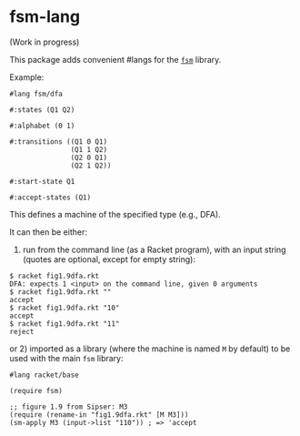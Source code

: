 # fsm-lang

(Work in progress)

This package adds convenient #langs for the [`fsm`](https://github.com/morazanm/fsm) library.

Example:
```racket
#lang fsm/dfa

#:states (Q1 Q2)

#:alphabet (0 1)

#:transitions ((Q1 0 Q1)
               (Q1 1 Q2)
               (Q2 0 Q1)
               (Q2 1 Q2))

#:start-state Q1

#:accept-states (Q1)
```

This defines a machine of the specified type (e.g., DFA).

It can then be either:

1) run from the command line (as a Racket program), with an input string (quotes are optional, except for empty string):
```racket
$ racket fig1.9dfa.rkt
DFA: expects 1 <input> on the command line, given 0 arguments
$ racket fig1.9dfa.rkt ""
accept
$ racket fig1.9dfa.rkt "10"
accept
$ racket fig1.9dfa.rkt "11"
reject
```

or 2) imported as a library (where the machine is named `M` by default) to be used with the main `fsm` library:
```racket
#lang racket/base

(require fsm)

;; figure 1.9 from Sipser: M3
(require (rename-in "fig1.9dfa.rkt" [M M3]))
(sm-apply M3 (input->list "110")) ; => 'accept

```